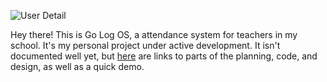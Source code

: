 ![User Detail](https://github.com/user-attachments/assets/a59c699f-2ea0-49ef-a237-d92fc418543a)

Hey there! This is Go Log OS, a attendance system for teachers in my school. It's my personal project under active development. It isn't documented well yet, but [here](https://almondine-chickadee-23a.notion.site/Go-Log-OS-198b83fbd4d980fd8c49faf425e3ba16?pvs=4) are links to parts of the planning, code, and design, as well as a quick demo.
